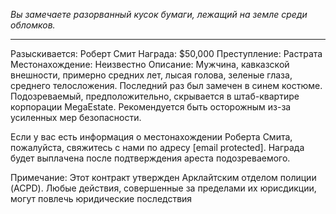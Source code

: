 _Вы замечаете разорванный кусок бумаги, лежащий на земле среди обломков._

---

Разыскивается: Роберт Смит
Награда: $50,000
Преступление: Растрата
Местонахождение: Неизвестно
Описание: Мужчина, кавказской внешности, примерно средних лет, лысая голова, зеленые глаза, среднего телосложения. Последний раз был замечен в синем костюме. Подозреваемый, предположительно, скрывается в штаб-квартире корпорации MegaEstate. Рекомендуется быть осторожным из-за усиленных мер безопасности.

Если у вас есть информация о местонахождении Роберта Смита, пожалуйста, свяжитесь с нами по адресу [email protected]. Награда будет выплачена после подтверждения ареста подозреваемого.

Примечание: Этот контракт утвержден Арклайтским отделом полиции (ACPD). Любые действия, совершенные за пределами их юрисдикции, могут повлечь юридические последствия

